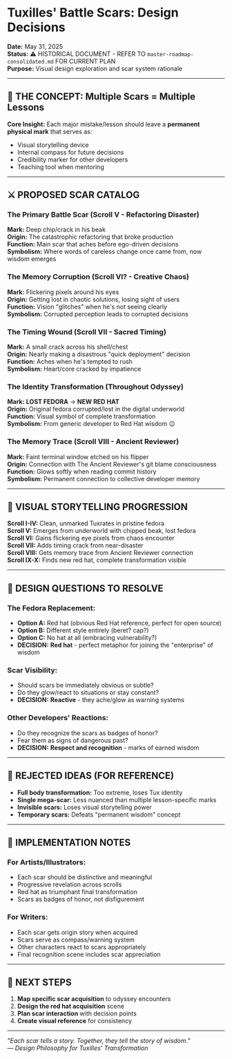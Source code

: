 # Tuxilles' Battle Scars: Design Decisions

**Date:** May 31, 2025  
**Status:** ⚠️ HISTORICAL DOCUMENT - REFER TO `master-roadmap-consolidated.md` FOR CURRENT PLAN  
**Purpose:** Visual design exploration and scar system rationale  

---

## 🎯 THE CONCEPT: Multiple Scars = Multiple Lessons

**Core Insight:** Each major mistake/lesson should leave a **permanent physical mark** that serves as:
- Visual storytelling device
- Internal compass for future decisions  
- Credibility marker for other developers
- Teaching tool when mentoring

---

## ⚔️ PROPOSED SCAR CATALOG

### The Primary Battle Scar (Scroll V - Refactoring Disaster)
**Mark:** Deep chip/crack in his beak  
**Origin:** The catastrophic refactoring that broke production  
**Function:** Main scar that aches before ego-driven decisions  
**Symbolism:** Where words of careless change once came from, now wisdom emerges

### The Memory Corruption (Scroll VI? - Creative Chaos)
**Mark:** Flickering pixels around his eyes  
**Origin:** Getting lost in chaotic solutions, losing sight of users  
**Function:** Vision "glitches" when he's not seeing clearly  
**Symbolism:** Corrupted perception leads to corrupted decisions

### The Timing Wound (Scroll VII - Sacred Timing) 
**Mark:** A small crack across his shell/chest  
**Origin:** Nearly making a disastrous "quick deployment" decision  
**Function:** Aches when he's tempted to rush  
**Symbolism:** Heart/core cracked by impatience

### The Identity Transformation (Throughout Odyssey)
**Mark:** **LOST FEDORA** → **NEW RED HAT**  
**Origin:** Original fedora corrupted/lost in the digital underworld  
**Function:** Visual symbol of complete transformation  
**Symbolism:** From generic developer to Red Hat wisdom 😉

### The Memory Trace (Scroll VIII - Ancient Reviewer)
**Mark:** Faint terminal window etched on his flipper  
**Origin:** Connection with The Ancient Reviewer's git blame consciousness  
**Function:** Glows softly when reading commit history  
**Symbolism:** Permanent connection to collective developer memory

---

## 🎨 VISUAL STORYTELLING PROGRESSION

**Scroll I-IV:** Clean, unmarked Tuxrates in pristine fedora  
**Scroll V:** Emerges from underworld with chipped beak, lost fedora  
**Scroll VI:** Gains flickering eye pixels from chaos encounter  
**Scroll VII:** Adds timing crack from near-disaster  
**Scroll VIII:** Gets memory trace from Ancient Reviewer connection  
**Scroll IX-X:** Finds new red hat, complete transformation visible

---

## 🤔 DESIGN QUESTIONS TO RESOLVE

### The Fedora Replacement:
- **Option A:** Red hat (obvious Red Hat reference, perfect for open source)
- **Option B:** Different style entirely (beret? cap?)  
- **Option C:** No hat at all (embracing vulnerability?)
- **DECISION:** **Red hat** - perfect metaphor for joining the "enterprise" of wisdom

### Scar Visibility:
- Should scars be immediately obvious or subtle?
- Do they glow/react to situations or stay constant?
- **DECISION:** **Reactive** - they ache/glow as warning systems

### Other Developers' Reactions:
- Do they recognize the scars as badges of honor?
- Fear them as signs of dangerous past?
- **DECISION:** **Respect and recognition** - marks of earned wisdom

---

## 📝 REJECTED IDEAS (FOR REFERENCE)

- **Full body transformation:** Too extreme, loses Tux identity
- **Single mega-scar:** Less nuanced than multiple lesson-specific marks
- **Invisible scars:** Loses visual storytelling power
- **Temporary scars:** Defeats "permanent wisdom" concept

---

## 🎯 IMPLEMENTATION NOTES

### For Artists/Illustrators:
- Each scar should be distinctive and meaningful
- Progressive revelation across scrolls
- Red hat as triumphant final transformation
- Scars as badges of honor, not disfigurement

### For Writers:
- Each scar gets origin story when acquired
- Scars serve as compass/warning system
- Other characters react to scars appropriately
- Final recognition scene includes scar appreciation

---

## 🚀 NEXT STEPS

1. **Map specific scar acquisition** to odyssey encounters
2. **Design the red hat acquisition** scene
3. **Plan scar interaction** with decision points
4. **Create visual reference** for consistency

---

*"Each scar tells a story. Together, they tell the story of wisdom."*  
*— Design Philosophy for Tuxilles' Transformation*